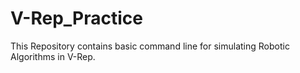 # V-Rep_Practice

This Repository contains basic command line for simulating Robotic Algorithms in V-Rep.
